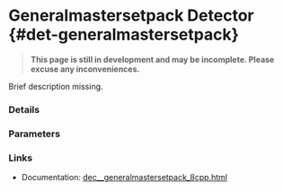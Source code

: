 # Generalmastersetpack Detector {#det-generalmastersetpack}
> **This page is still in development and may be incomplete. Please excuse any inconveniences.**

Brief description missing.

### Details

### Parameters

### Links
 * Documentation: [dec__generalmastersetpack_8cpp.html](dec__generalmastersetpack_8cpp.html)

